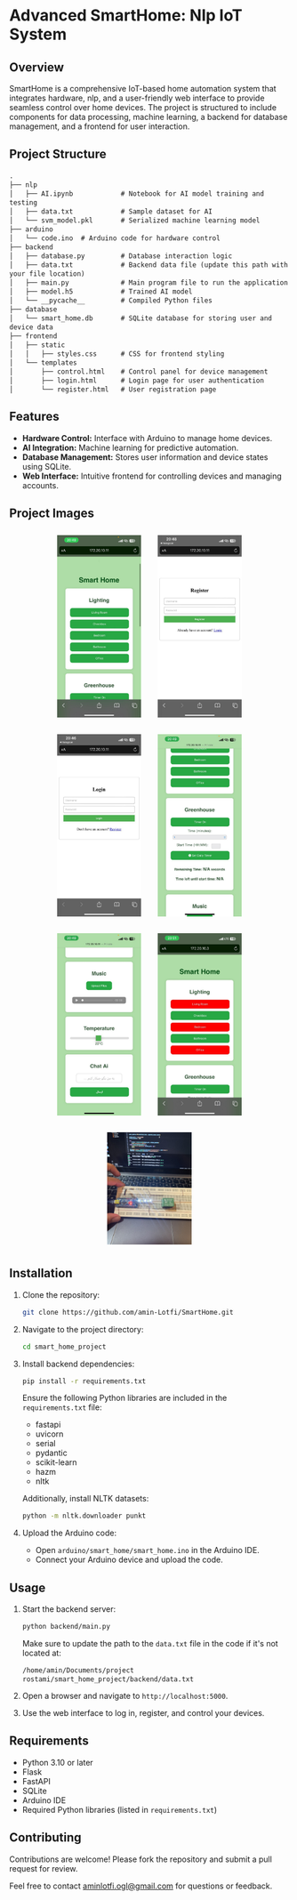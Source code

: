 # Advanced SmartHome: Nlp IoT System

## Overview

SmartHome is a comprehensive IoT-based home automation system that integrates hardware, nlp, and a user-friendly web interface to provide seamless control over home devices. The project is structured to include components for data processing, machine learning, a backend for database management, and a frontend for user interaction.

## Project Structure

```
.
├── nlp
│   ├── AI.ipynb            # Notebook for AI model training and testing
│   ├── data.txt            # Sample dataset for AI
│   └── svm_model.pkl       # Serialized machine learning model
├── arduino
│   └── code.ino  # Arduino code for hardware control
├── backend
│   ├── database.py         # Database interaction logic
│   ├── data.txt            # Backend data file (update this path with your file location)
│   ├── main.py             # Main program file to run the application
│   ├── model.h5            # Trained AI model
│   └── __pycache__         # Compiled Python files
├── database
│   └── smart_home.db       # SQLite database for storing user and device data
├── frontend
│   ├── static
│   │   ├── styles.css      # CSS for frontend styling
│   └── templates
│       ├── control.html    # Control panel for device management
│       ├── login.html      # Login page for user authentication
│       └── register.html   # User registration page
```

## Features

- **Hardware Control:** Interface with Arduino to manage home devices.
- **AI Integration:** Machine learning for predictive automation.
- **Database Management:** Stores user information and device states using SQLite.
- **Web Interface:** Intuitive frontend for controlling devices and managing accounts.

## Project Images

<div align="center" style="display: flex; flex-wrap: wrap; justify-content: center; gap: 10px;">
    <img src="image/1.jpg" alt="1" style="width:30%; margin: 10px;">
    <img src="image/2.jpg" alt="2" style="width:30%; margin: 10px;">
    <img src="image/3.jpg" alt="3" style="width:30%; margin: 10px;">
    <img src="image/4.jpg" alt="4" style="width:30%; margin: 10px;">
    <img src="image/5.jpg" alt="5" style="width:30%; margin: 10px;">
    <img src="image/6.jpg" alt="6" style="width:30%; margin: 10px;">
    <img src="image/7.jpg" alt="7" style="width:30%; margin: 10px;">
</div>


## Installation

1. Clone the repository:

   ```bash
   git clone https://github.com/amin-Lotfi/SmartHome.git
   ```

2. Navigate to the project directory:

   ```bash
   cd smart_home_project
   ```

3. Install backend dependencies:

   ```bash
   pip install -r requirements.txt
   ```

   Ensure the following Python libraries are included in the `requirements.txt` file:

   - fastapi
   - uvicorn
   - serial
   - pydantic
   - scikit-learn
   - hazm
   - nltk

   Additionally, install NLTK datasets:

   ```bash
   python -m nltk.downloader punkt
   ```

4. Upload the Arduino code:

   - Open `arduino/smart_home/smart_home.ino` in the Arduino IDE.
   - Connect your Arduino device and upload the code.

## Usage

1. Start the backend server:

   ```bash
   python backend/main.py
   ```

   Make sure to update the path to the `data.txt` file in the code if it's not located at:

   ```
   /home/amin/Documents/project rostami/smart_home_project/backend/data.txt
   ```

2. Open a browser and navigate to `http://localhost:5000`.

3. Use the web interface to log in, register, and control your devices.

## Requirements

- Python 3.10 or later
- Flask
- FastAPI
- SQLite
- Arduino IDE
- Required Python libraries (listed in `requirements.txt`)

## Contributing

Contributions are welcome! Please fork the repository and submit a pull request for review.

Feel free to contact [aminlotfi.ogl@gmail.com](mailto\:aminlotfi.ogl@gmail.com) for questions or feedback.

